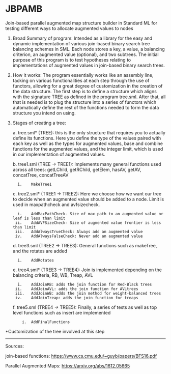 # JBPAMB
Join-based parallel augmented map structure builder in Standard ML for testing different ways to allocate augmented values to nodes

1.	Broad Summary of program: Intended as a library for the easy and dynamic implementation of various join-based binary search tree balancing schemes in SML. Each node stores a key, a value, a balancing criterion, an augmented value (optional), and two subtrees. The initial purpose of this program is to test hypotheses relating to implementations of augmented values in join-based binary search trees.

2.	How it works: The program essentially works like an assembly line, tacking on various functionalities at each step through the use of functors, allowing for a great degree of customization in the creation of the data structure. The first step is to define a structure which aligns with the signature TREE as defined in the program tree.sml. After that, all that is needed is to plug the structure into a series of functors which automatically define the rest of the functions needed to form the data structure you intend on using.

3.	Stages of creating a tree:
   
      a.	tree.sml* (TREE):  this is the only structure that requires you to actually define its functions. Here you define the type of the values paired with each key as well as the types for augmented values, base and combine functions for the augmented values, and the integer limit, which is used in our implementation of augmented values.

      b.	tree1.sml (TREE -> TREE1): Implements many general functions used across all trees: getLChild, getRChild, getElem, hasAV, getAV, concatTree, concatTreeAV

  	      i.	MakeTree1

      c.	tree2.sml* (TREE1 -> TREE2): Here we choose how we want our tree to decide when an augmented value should be added to a node. Limit is used in maxpathcheck and avfsizecheck.

  	      i.	AddMaxPathCheck- Size of max path to an augmented value or leaf is less than limit
         ii.	AddAVFSizeCheck- Size of augmented value frontier is less than limit
         iii.	AddAlwaysTrueCheck: Always add an augmented value
         iv.	AddAlwaysFalseCheck: Never add an augmented value

      d.	tree3.sml (TREE2 -> TREE3):  General functions such as makeTree, and the rotates are added

  	      i.	AddRotates

      e.	tree4.sml* (TREE3 -> TREE4): Join is implemented depending on the balancing criteria, RB, WB, Treap, AVL

  	      i.	AddJoinRB: adds the join function for Red-Black trees
         ii.	AddJoinAVL: adds the join function for AVLtrees
         iii.	AddJoinWB: adds the join method for weight-balanced trees
         iv.	AddJoinTreap: adds the join function for treaps

      f.	tree5.sml (TREE4 -> TREE5): Finally, a series of tests as well as top level functions such as insert are implemented

  	        i.	AddFinalFunctions
  	
*Customization of the tree involved at this step

__________________________

Sources:

join-based functions: https://www.cs.cmu.edu/~guyb/papers/BFS16.pdf

Parallel Augmented Maps: https://arxiv.org/abs/1612.05665
